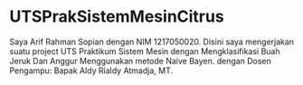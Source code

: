 # UTSPrakSistemMesinCitrus
Saya Arif Rahman Sopian dengan NIM 1217050020. Disini saya mengerjakan suatu project UTS Praktikum Sistem Mesin dengan Mengklasifikasi Buah Jeruk Dan Anggur Menggunakan metode Naive Bayen. dengan Dosen Pengampu: Bapak Aldy Rialdy Atmadja, MT.
